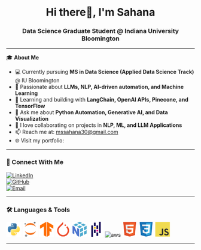 <h1 align="center">Hi there👋, I'm Sahana</h1>
<h3 align="center">Data Science Graduate Student @ Indiana University Bloomington</h3>

---

🎓 **About Me**

- 💻 Currently pursuing **MS in Data Science (Applied Data Science Track)** @ IU Bloomington  
- 🔭 Passionate about **LLMs, NLP, AI-driven automation, and Machine Learning**
- 🌱 Learning and building with **LangChain, OpenAI APIs, Pinecone, and TensorFlow**
- 💬 Ask me about **Python Automation, Generative AI, and Data Visualization**
- 👯 I love collaborating on projects in **NLP, ML, and LLM Applications**
- 📫 Reach me at: mssahana30@gmail.com
- 🌐 Visit my portfolio: 

---

### 🔗 Connect With Me

[![LinkedIn](https://img.shields.io/badge/-LinkedIn-blue?style=flat-square&logo=linkedin)](https://linkedin.com/in/sahana-madhugiri)  
[![GitHub](https://img.shields.io/badge/-GitHub-000?style=flat-square&logo=github)](https://github.com/SahanaMS)  
[![Email](https://img.shields.io/badge/-Email-D14836?style=flat-square&logo=gmail&logoColor=white)](mailto:sahana.email@gmail.com)

---

### 🛠️ Languages & Tools

<p align="left">
  <img src="https://raw.githubusercontent.com/devicons/devicon/master/icons/python/python-original.svg" alt="python" width="40" height="40"/>
  <img src="https://raw.githubusercontent.com/devicons/devicon/master/icons/jupyter/jupyter-original.svg" alt="jupyter" width="40" height="40"/>
  <img src="https://raw.githubusercontent.com/devicons/devicon/master/icons/tensorflow/tensorflow-original.svg" alt="tensorflow" width="40" height="40"/>
  <img src="https://raw.githubusercontent.com/devicons/devicon/master/icons/pytorch/pytorch-original.svg" alt="pytorch" width="40" height="40"/>
  <img src="https://raw.githubusercontent.com/devicons/devicon/master/icons/numpy/numpy-original.svg" alt="numpy" width="40" height="40"/>
  <img src="https://raw.githubusercontent.com/devicons/devicon/master/icons/pandas/pandas-original.svg" alt="pandas" width="40" height="40"/>
  <img src="https://raw.githubusercontent.com/devicons/devicon/master/icons/aws/aws-original.svg" alt="aws" width="40" height="40"/>
  <img src="https://raw.githubusercontent.com/devicons/devicon/master/icons/html5/html5-original.svg" alt="html" width="40" height="40"/>
  <img src="https://raw.githubusercontent.com/devicons/devicon/master/icons/css3/css3-original.svg" alt="css" width="40" height="40"/>
  <img src="https://raw.githubusercontent.com/devicons/devicon/master/icons/javascript/javascript-original.svg" alt="js" width="40" height="40"/>
</p>

---



